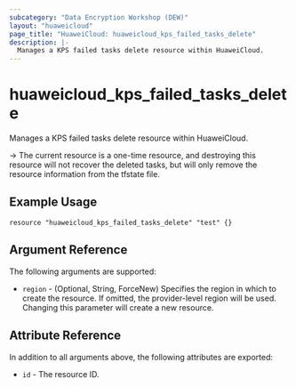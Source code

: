 ```yaml
---
subcategory: "Data Encryption Workshop (DEW)"
layout: "huaweicloud"
page_title: "HuaweiCloud: huaweicloud_kps_failed_tasks_delete"
description: |-
  Manages a KPS failed tasks delete resource within HuaweiCloud.
---
```


# huaweicloud_kps_failed_tasks_delete

Manages a KPS failed tasks delete resource within HuaweiCloud.

-> The current resource is a one-time resource, and destroying this resource will not recover the deleted tasks,
but will only remove the resource information from the tfstate file.

## Example Usage

```hcl
resource "huaweicloud_kps_failed_tasks_delete" "test" {}
```

## Argument Reference

The following arguments are supported:

* `region` - (Optional, String, ForceNew) Specifies the region in which to create the resource.
  If omitted, the provider-level region will be used. Changing this parameter will create a new resource.

## Attribute Reference

In addition to all arguments above, the following attributes are exported:

* `id` - The resource ID.
